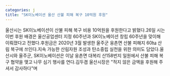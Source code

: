 ```yaml
---
categories: j
title: "SK이노베이션 울산 산불 피해 복구 10억원 후원"
---
```

울산시는 SK이노베이션이 산불 피해 복구 비용 10억원을 후원한다고 밝혔다.26일 시는 이번 후원 배경은 울산공업센터 지정 60주년과 SK이노베이션 창립 60주년을 맞이해 이뤄졌다고 전했다.후원금은 2020년 3월 발생한 울주군 웅촌면 산불 피해지 60㏊ 산림 복구에 쓰인다.지속 가능한 산림자원 조성과 탄소중립 실천을 위한 의미도 담았다.울산시와 울주군, SK이노베이션은 이날 웅촌면 대복리 산158번지 일원에서 산불 피해 복구 협약을 맺고 나무 심기 행사를 연다.김두겸 울산시장은 "적지 않은 금액을 후원해 주셔서 감사하다"며